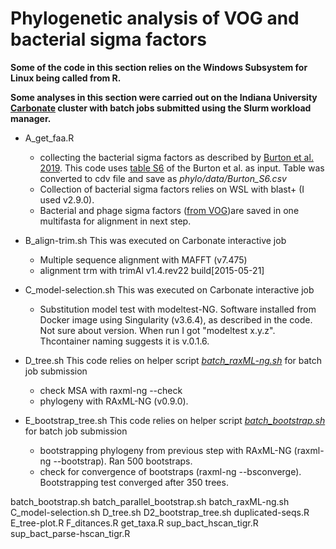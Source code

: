 # Phylogenetic analysis of VOG and bacterial sigma factors

**Some of the code in this section relies on the Windows Subsystem for Linux being called from R.**

**Some analyses in this section were carried out on the Indiana University [Carbonate](https://kb.iu.edu/d/aolp) cluster with batch jobs submitted using the Slurm workload manager.**


* A_get_faa.R
    * collecting the bacterial sigma factors as described by [Burton et al. 2019](https://doi.org/10.1128/mbio.01899-19). This code uses [table S6](https://journals.asm.org/doi/suppl/10.1128/mBio.01899-19/suppl_file/mbio.01899-19-st006.xlsx) of the Burton et al. as input. Table was converted to cdv file and save as *phylo/data/Burton_S6.csv*
    * Collection of bacterial sigma factors relies on WSL with blast+ (I used v2.9.0). 
    * Bacterial and phage sigma factors ([from VOG](vogdb/data/vog_sigma_clean_Whost.RData))are saved in one multifasta for alignment in next step.

* B_align-trim.sh
  This was executed on Carbonate interactive job
    * Multiple sequence alignment with MAFFT (v7.475) 
    * alignment trm with trimAl v1.4.rev22 build[2015-05-21]
    
* C_model-selection.sh
  This was executed on Carbonate interactive job
    * Substitution model test with modeltest-NG. Software installed from Docker image using Singularity (v3.6.4), as described in the code. Not sure about version. When run I got "modeltest x.y.z". Thcontainer naming suggests it is v.0.1.6.
    
* D_tree.sh
  This code relies on helper script [*batch_raxML-ng.sh*](../phylo/code/batch_raxML-ng.sh) for batch job submission
    * check MSA with raxml-ng --check
    * phylogeny with  RAxML-NG (v0.9.0).
    
* E_bootstrap_tree.sh
  This code relies on helper script [*batch_bootstrap.sh*](phylo/code/batch_bootstrap.sh) for batch job submission
    * bootstrapping phylogeny from previous step with  RAxML-NG (raxml-ng --bootstrap). Ran 500 bootstraps.
    * check for convergence of bootstraps (raxml-ng --bsconverge). Bootstrapping test converged after 350 trees.
    
batch_bootstrap.sh
batch_parallel_bootstrap.sh
batch_raxML-ng.sh
C_model-selection.sh
D_tree.sh
D2_bootstrap_tree.sh
duplicated-seqs.R
E_tree-plot.R
F_ditances.R
get_taxa.R
sup_bact_hscan_tigr.R
sup_bact_parse-hscan_tigr.R
